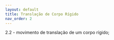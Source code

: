 ```yaml
---
layout: default
title: Translação de Corpo Rígido
nav_order: 2
---
```


2.2 - movimento de translação de um corpo rígido;
